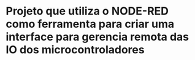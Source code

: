# Projeto que utiliza o NODE-RED como ferramenta para criar uma interface para gerencia remota das IO dos microcontroladores

